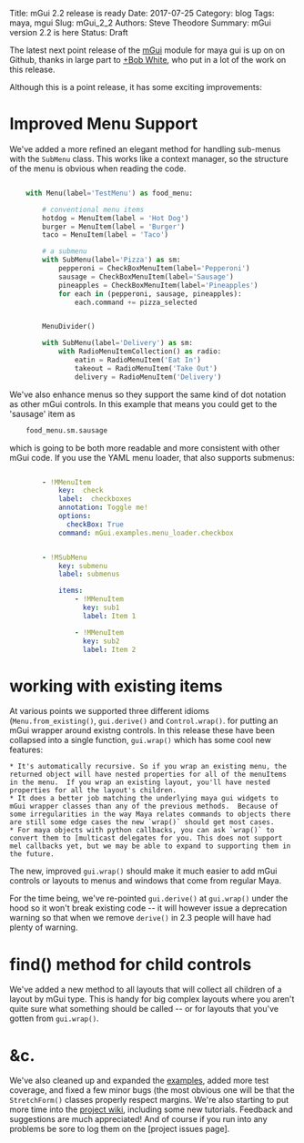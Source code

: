 Title: mGui 2.2 release is ready
Date: 2017-07-25
Category: blog
Tags: maya, mgui
Slug: mGui_2_2
Authors: Steve Theodore
Summary: mGui version 2.2 is here
Status: Draft

The latest next point release of the [mGui](https://github.com/theodox/mGui) module for maya gui is up on on Github, thanks in large part to [+Bob White](https://github.com/bob-white), who put in a lot of the work on this release. 

Although this is a point release, it has some exciting improvements:

# Improved Menu Support

We've added a more refined an elegant method for handling sub-menus with the `SubMenu` class.  This works like a context manager, so the structure of the menu is obvious when reading the code.  


```python

 	with Menu(label='TestMenu') as food_menu:

        # conventional menu items
        hotdog = MenuItem(label = 'Hot Dog')
        burger = MenuItem(label = 'Burger')
        taco = MenuItem(label = 'Taco')

        # a submenu
        with SubMenu(label='Pizza') as sm:
            pepperoni = CheckBoxMenuItem(label='Pepperoni')
            sausage = CheckBoxMenuItem(label='Sausage')
            pineapples = CheckBoxMenuItem(label='Pineapples')
            for each in (pepperoni, sausage, pineapples):
                each.command += pizza_selected


        MenuDivider()

        with SubMenu(label='Delivery') as sm:
            with RadioMenuItemCollection() as radio:
                eatin = RadioMenuItem('Eat In')
                takeout = RadioMenuItem('Take Out')
                delivery = RadioMenuItem('Delivery')
```

We've also enhance menus so they support the same kind of dot notation as other mGui controls.  In this example that means you could get to the 'sausage' item as

```python
	food_menu.sm.sausage
```

which is going to be both more readable and more consistent with other mGui code.  If you use the YAML menu loader, that also supports submenus:

```yaml

        - !MMenuItem
            key:  check
            label:  checkboxes
            annotation: Toggle me!
            options:
              checkBox: True
            command: mGui.examples.menu_loader.checkbox


        - !MSubMenu
            key: submenu
            label: submenus

            items:
                - !MMenuItem
                  key: sub1
                  label: Item 1

                - !MMenuItem
                  key: sub2
                  label: Item 2

```

# working with existing items

At various points we supported three different idioms (`Menu.from_existing()`, `gui.derive()` and `Control.wrap()`. for putting an mGui wrapper around existng controls.  In this release these have been collapsed into a single function, `gui.wrap()` which has some cool new features:

	* It's automatically recursive. So if you wrap an existing menu, the returned object will have nested properties for all of the menuItems in the menu.  If you wrap an existing layout, you'll have nested properties for all the layout's children.
	* It does a better job matching the underlying maya gui widgets to mGui wrapper classes than any of the previous methods.  Because of some irregularities in the way Maya relates commands to objects there are still some edge cases the new `wrap()` should get most cases.
	* For maya objects with python callbacks, you can ask `wrap()` to convert them to [multicast delegates for you. This does not support mel callbacks yet, but we may be able to expand to supporting them in the future.

The new, improved `gui.wrap()` should make it much easier to add mGui controls or layouts to menus and windows that come from regular Maya.  

For the time being, we've re-pointed `gui.derive()` at `gui.wrap()` under the hood so it won't break existing code -- it will however issue a deprecation warning so that when we remove `derive()` in 2.3 people will have had plenty of warning.


# find() method for child controls

We've added a new method to all layouts that will collect all children of a layout by mGui type.  This is handy for big complex layouts where you aren't quite sure what something should be called -- or for layouts that you've gotten from `gui.wrap()`.

# &c.

We've also cleaned up and expanded the [examples](), added more test coverage, and fixed a few minor bugs (the most obvious one will be that the `StretchForm()` classes properly respect margins.  We're also starting to put more time into the [project wiki](), including some new tutorials.  Feedback and suggestions are much appreciated! And of course if you run into any problems be sore to log them on the [project issues page].  

